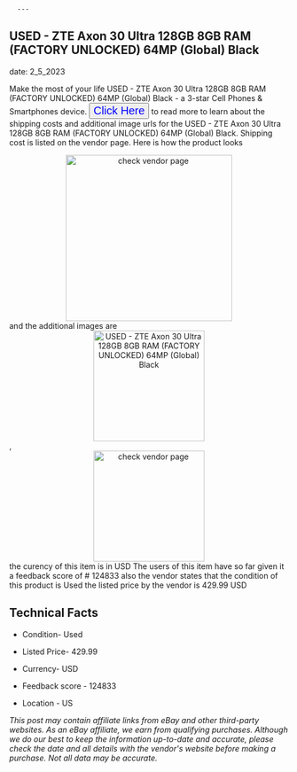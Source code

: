  
      ---
      

 ## USED - ZTE Axon 30 Ultra 128GB 8GB RAM (FACTORY UNLOCKED) 64MP (Global) Black 

 

      

date: 2_5_2023
     

     
      

Make the most of your life USED - ZTE Axon 30 Ultra 128GB 8GB RAM (FACTORY UNLOCKED) 64MP (Global) Black - a 3-star Cell Phones & Smartphones device. <button style="font-size:20px;color:blue" onclick="window.location.href = 'https://www.ebay.com/itm/224611136290?hash=item344bddf322%3Ag%3AZYUAAOSwuTNhQk2v&mkevt=1&mkcid=1&mkrid=711-53200-19255-0&campid=%253CePNCampaignId%253E&customid=%253CreferenceId%253E&toolid=10049'">Click Here</button> to read more to learn about the shipping costs and additional image urls for the USED - ZTE Axon 30 Ultra 128GB 8GB RAM (FACTORY UNLOCKED) 64MP (Global) Black. Shipping cost is listed on the vendor page. Here is how the product looks <div style="text-align:center;"><img onclick="window.location.href = 'https://www.ebay.com/itm/224611136290?hash=item344bddf322%3Ag%3AZYUAAOSwuTNhQk2v&mkevt=1&mkcid=1&mkrid=711-53200-19255-0&campid=%253CePNCampaignId%253E&customid=%253CreferenceId%253E&toolid=10049';" src="https://i.ebayimg.com/thumbs/images/g/ZYUAAOSwuTNhQk2v/s-l225.jpg" alt="check vendor page" style="width:300px; height:auto;object-fit:contain;" /></div> and the additional images are <div style="text-align:center;"><img onclick="window.location.href = '$https://www.ebay.com/itm/224611136290?hash=item344bddf322%3Ag%3AZYUAAOSwuTNhQk2v&mkevt=1&mkcid=1&mkrid=711-53200-19255-0&campid=%253CePNCampaignId%253E&customid=%253CreferenceId%253E&toolid=10049';" src="https://i.ebayimg.com/images/g/ZYUAAOSwuTNhQk2v/s-l960.jpg" alt="USED - ZTE Axon 30 Ultra 128GB 8GB RAM (FACTORY UNLOCKED) 64MP (Global) Black" style="width:200px; height:auto;object-fit:contain;" /></div>,<div style="text-align:center;"><img onclick="window.location.href = '$https://www.ebay.com/itm/224611136290?hash=item344bddf322%3Ag%3AZYUAAOSwuTNhQk2v&mkevt=1&mkcid=1&mkrid=711-53200-19255-0&campid=%253CePNCampaignId%253E&customid=%253CreferenceId%253E&toolid=10049';" src="https://origin-galleryplus.ebayimg.com/ws/web/224611136290_2_0_1/225x225.jpg,https://origin-galleryplus.ebayimg.com/ws/web/224611136290_3_0_1/225x225.jpg" alt="check vendor page" style="width:200px; height:auto;object-fit:contain;"/></div> the curency of this item is in USD The users of this item have so far given it a feedback score of # 124833 also the vendor states that the condition of this product is Used the listed price by the vendor is  429.99 USD


      
      

 ## Technical Facts 



      
      

 - Condition- Used 


      

 - Listed Price- 429.99 


      

 - Currency- USD 


      

 - Feedback score - 124833 


      

 - Location - US 


      
      

*_This post may contain affiliate links from eBay and other third-party websites. As an eBay affiliate, we earn from qualifying purchases. Although we do our best to keep the information up-to-date and accurate, please check the date and all details with the vendor's website before making a purchase. Not all data may be accurate._*



      
      